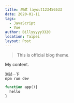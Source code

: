 ```yaml
---
title: 测试 layout123456533
date: 2020-01-11
tags: 
  - JavaScript
  - Vue
author: Billyyyyy3320
location: Taipei
layout: Post
---
```


> This is official blog theme.

My content.
```
测试一下
npm run dev
```
```php
function app(){
  hello
}
```